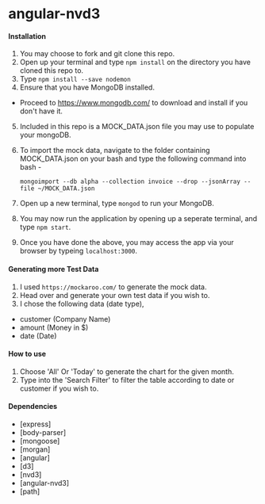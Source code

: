 # angular-nvd3

#### Installation
1. You may choose to fork and git clone this repo.
2. Open up your terminal and type `npm install` on the directory you have cloned this repo to.
3. Type `npm install --save nodemon`
4. Ensure that you have MongoDB installed.
  - Proceed to https://www.mongodb.com/ to download and install if you don't have it.
5. Included in this repo is a MOCK_DATA.json file you may use to populate your mongoDB.
6. To import the mock data, navigate to the folder containing MOCK_DATA.json on your bash and type the following command into    bash - 

      `mongoimport --db alpha --collection invoice --drop --jsonArray --file ~/MOCK_DATA.json`
  
7. Open up a new terminal, type `mongod` to run your MongoDB.
8. You may now run the application by opening up a seperate terminal, and type `npm start`.
9. Once you have done the above, you may access the app via your browser by typeing `localhost:3000`.

#### Generating more Test Data
1. I used `https://mockaroo.com/` to generate the mock data.
2. Head over and generate your own test data if you wish to.
3. I chose the following data (date type),
  - customer (Company Name)
  - amount (Money in $)
  - date (Date)
  
#### How to use
1. Choose 'All' Or 'Today' to generate the chart for the given month.
2. Type into the 'Search Filter' to filter the table according to date or customer if you wish to.

#### Dependencies
* [express]
* [body-parser]
* [mongoose]
* [morgan]
* [angular]
* [d3]
* [nvd3]
* [angular-nvd3]
* [path]
